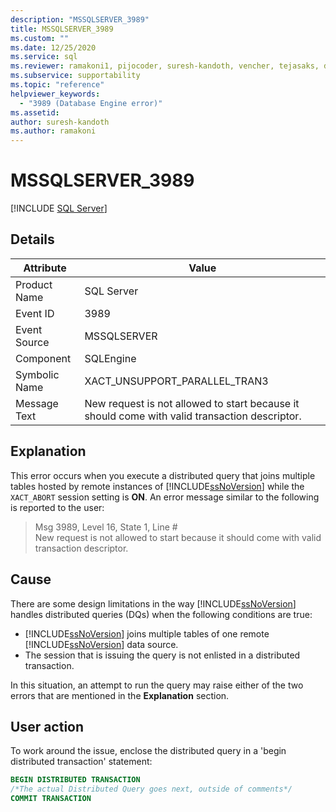 ```yaml
---
description: "MSSQLSERVER_3989"
title: MSSQLSERVER_3989
ms.custom: ""
ms.date: 12/25/2020
ms.service: sql
ms.reviewer: ramakoni1, pijocoder, suresh-kandoth, vencher, tejasaks, docast
ms.subservice: supportability
ms.topic: "reference"
helpviewer_keywords: 
  - "3989 (Database Engine error)"
ms.assetid: 
author: suresh-kandoth
ms.author: ramakoni
---
```

# MSSQLSERVER_3989
 [!INCLUDE [SQL Server](../../includes/applies-to-version/sqlserver.md)]

## Details

|Attribute|Value|
|---|---|
|Product Name|SQL Server|
|Event ID|3989|
|Event Source|MSSQLSERVER|
|Component|SQLEngine|
|Symbolic Name|XACT_UNSUPPORT_PARALLEL_TRAN3|
|Message Text|New request is not allowed to start because it should come with valid transaction descriptor.|

## Explanation

This error occurs when you execute a distributed query that joins multiple tables hosted by remote instances of [!INCLUDE[ssNoVersion](../../includes/ssnoversion-md.md)] while the `XACT_ABORT` session setting is **ON**. An error message similar to the following is reported to the user:

> Msg 3989, Level 16, State 1, Line #  
New request is not allowed to start because it should come with valid transaction descriptor.

## Cause

There are some design limitations in the way [!INCLUDE[ssNoVersion](../../includes/ssnoversion-md.md)] handles distributed queries (DQs) when the following conditions are true:

- [!INCLUDE[ssNoVersion](../../includes/ssnoversion-md.md)] joins multiple tables of one remote [!INCLUDE[ssNoVersion](../../includes/ssnoversion-md.md)] data source.
- The session that is issuing the query is not enlisted in a distributed transaction.

In this situation, an attempt to run the query may raise either of the two errors that are mentioned in the **Explanation** section.

## User action

To work around the issue, enclose the distributed query in a 'begin distributed transaction' statement:

```sql
BEGIN DISTRIBUTED TRANSACTION
/*The actual Distributed Query goes next, outside of comments*/
COMMIT TRANSACTION
```
